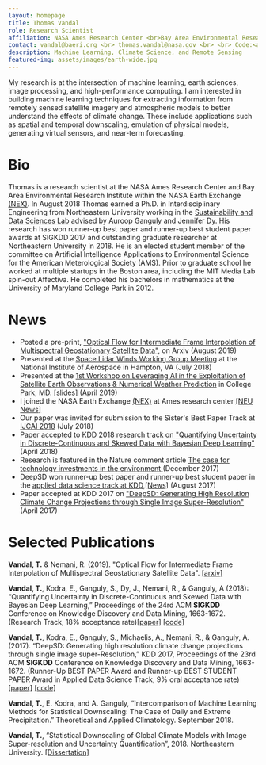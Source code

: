 ```yaml
---
layout: homepage
title: Thomas Vandal
role: Research Scientist
affiliation: NASA Ames Research Center <br>Bay Area Environmental Research Center <br> Moffett Field, CA
contact: vandal@baeri.org <br> thomas.vandal@nasa.gov <br> <br> Code:<a href="https://www.github.com/tjvandal">Github</a>
description: Machine Learning, Climate Science, and Remote Sensing 
featured-img: assets/images/earth-wide.jpg
---
```


My research is at the intersection of machine learning, earth sciences, image processing, and high-performance computing. I am interested in building machine learning techniques for extracting information from remotely sensed satellite imagery and atmospheric models to better understand the effects of climate change. These include applications such as spatial and temporal downscaling, emulation of physical models, generating virtual sensors, and near-term forecasting. 

# Bio

Thomas is a research scientist at the NASA Ames Research Center and Bay Area Environmental Research Institute within the NASA Earth Exchange [(NEX)](https://nex.nasa.gov/nex/). In August 2018 Thomas earned a Ph.D. in Interdisciplinary Engineering from Northeastern University working in the [Sustainability and Data Sciences Lab](https://web.northeastern.edu/sds/) advised by Auroop Ganguly and Jennifer Dy. His research has won runner-up best paper and runner-up best student paper awards at SIGKDD 2017 and outstanding graduate researcher at Northeastern University in 2018.  He is an elected student member of the committee on Artificial Intelligence Applications to Environmental Science for the American Meterological Society (AMS). Prior to graduate school he worked at multiple startups in the Boston area, including the MIT Media Lab spin-out Affectiva.  He completed his bachelors in mathematics at the University of Maryland College Park in 2012.

# News

- Posted a pre-print, ["Optical Flow for Intermediate Frame Interpolation of Multispectral Geostationary Satellite Data"](https://arxiv.org/abs/1907.12013), on Arxiv (August 2019)
- Presented at the [Space Lidar Winds Working Group Meeting](https://winds-lidar-group.larc.nasa.gov/) at the National Institute of Aerospace in Hampton, VA (July 2018)
- Presented at the [1st Workshop on Leveraging AI in the Exploitation of Satellite Earth Observations & Numerical Weather Prediction](https://www.star.nesdis.noaa.gov/star/meeting_2019AIWorkshop.php) in College Park, MD. [[slides]](https://www.star.nesdis.noaa.gov/star/documents/meetings/2019AI/Wednesday/S2_3-3_NOAAai2019_Vandal.pptx) (April 2019)
- I joined the NASA Earth Exchange [(NEX)](https://nex.nasa.gov/nex/) at Ames research center [[NEU News]](http://www.civ.neu.edu/news/sds-lab-phd-student-thomas-vandal-accepts-position-nasa-scientist)
- Our paper was invited for submission to the Sister's Best Paper Track at [IJCAI 2018](https://www.ijcai.org/proceedings/2018/759) (July 2018)
- Paper accepted to KDD 2018 research track on ["Quantifying Uncertainty in Discrete-Continuous and Skewed Data with Bayesian Deep Learning"](https://www.kdd.org/kdd2018/accepted-papers/view/quantifying-uncertainty-in-discrete-continuous-and-skewed-data-with-bayesia) (April 2018)
- Research is featured in the Nature comment article [The case for technology investments in the environment
](https://www.nature.com/articles/d41586-017-08675-7) (December 2017)
- DeepSD won runner-up best paper and runner-up best student paper in the [applied data science track at KDD](https://www.kdd.org/kdd2017/accepted-papers),[[News]](https://knuth.coe.neu.edu/news/phd-student-ganguly-receive-runner-up-best-paper-awards/) (August 2017)
- Paper accepted at KDD 2017 on ["DeepSD: Generating High Resolution Climate Change Projections through Single Image Super-Resolution"](https://www.kdd.org/kdd2017/papers/view/deepsd-generating-high-resolution-climate-change-projections-through-single) (April 2017)

# Selected Publications

**Vandal, T.** & Nemani, R. (2019). "Optical Flow for Intermediate Frame Interpolation of Multispectral Geostationary Satellite Data". [[arxiv]](https://arxiv.org/pdf/1907.12013.pdf)

**Vandal, T.**, Kodra, E., Ganguly, S., Dy, J., Nemani, R., & Ganguly, A (2018): “Quantifying Uncertainty in Discrete-Continuous and Skewed Data with Bayesian Deep Learning,” Proceedings of the 24rd ACM **SIGKDD** Conference on Knowledge Discovery and Data Mining, 1663-1672. (Research Track, 18% acceptance rate)[[paper]](https://www.kdd.org/kdd2018/accepted-papers/view/quantifying-uncertainty-in-discrete-continuous-and-skewed-data-with-bayesia) [[code]](https://github.com/tjvandal/discrete-continuous-bdl)

**Vandal, T.**, Kodra, E., Ganguly, S., Michaelis, A., Nemani, R., & Ganguly, A. (2017). “DeepSD: Generating high resolution climate change projections through single image super-Resolution,” KDD 2017, Proceedings of the 23rd ACM **SIGKDD** Conference on Knowledge Discovery and Data Mining, 1663-1672. (Runner-Up BEST PAPER Award and Runner-up BEST STUDENT PAPER Award in Applied Data Science Track, 9% oral acceptance rate) [[paper]](https://www.kdd.org/kdd2017/papers/view/deepsd-generating-high-resolution-climate-change-projections-through-single) [[code]](https://github.com/tjvandal/deepsd)

**Vandal, T.**, E. Kodra, and A. Ganguly, “Intercomparison of Machine Learning Methods for Statistical Downscaling: The Case of Daily and Extreme Precipitation.” Theoretical and Applied Climatology. September 2018.

**Vandal, T.**, “Statistical Downscaling of Global Climate Models with Image Super-resolution and Uncertainty Quantification”, 2018. Northeastern University. [[Dissertation]](./papers/vandal_dissertation_2018.pdf)
